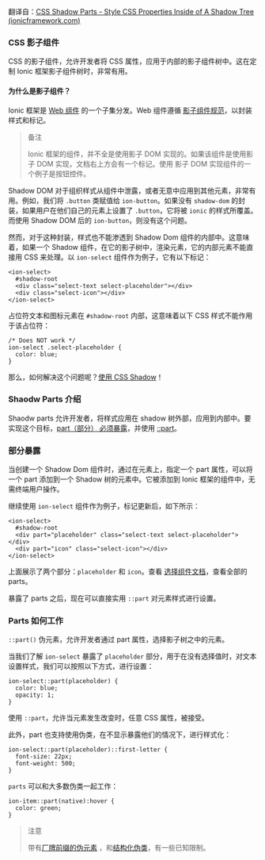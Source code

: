 翻译自：[CSS Shadow Parts - Style CSS Properties Inside of A Shadow Tree (ionicframework.com)](https://ionicframework.com/docs/theming/css-shadow-parts)



### CSS 影子组件



CSS 的影子组件，允许开发者将 CSS 属性，应用于内部的影子组件树中。这在定制 Ionic  框架影子组件树时，非常有用。



#### 为什么是影子组件？



Ionic 框架是 [Web 组件](https://developer.mozilla.org/en-US/docs/Web/Web_Components) 的一个子集分发。Web 组件遵循  [影子组件规范](https://w3c.github.io/webcomponents/spec/shadow/)，以封装样式和标记。



> 备注
>
> Ionic 框架的组件，并不全是使用影子 DOM 实现的。如果该组件是使用影子 DOM 实现，文档右上方会有一个标记。使用 影子 DOM 实现组件的一个例子是按钮控件。



Shadow DOM 对于组织样式从组件中泄露，或者无意中应用到其他元素，非常有用。例如，我们将 `.button` 类赋值给 `ion-button`。如果没有 `shadow-dom` 的封装，如果用户在他们自己的元素上设置了 `.button`，它将被 `ionic` 的样式所覆盖。而使用 Shadow DOM 后的 `ion-button`，则没有这个问题。



然而，对于这种封装，样式也不能渗透到 Shadow Dom 组件的内部中。这意味着，如果一个 Shadow 组件，在它的影子树中，渲染元素，它的内部元素不能直接用 CSS 来处理。以 `ion-select` 组件作为例子，它有以下标记：



```
<ion-select>
  #shadow-root
  <div class="select-text select-placeholder"></div>
  <div class="select-icon"></div>
</ion-select>
```



占位符文本和图标元素在 `#shadow-root` 内部，这意味着以下 CSS 样式不能作用于该占位符：



```
/* Does NOT work */
ion-select .select-placeholder {
  color: blue;
}
```



那么，如何解决这个问题呢？[使用 CSS Shadow](https://ionicframework.com/docs/theming/css-shadow-parts#shadow-parts-explained)！



### Shaodw Parts 介绍



Shaodw parts 允许开发者，将样式应用在 shadow 树外部，应用到内部中。要实现这个目标，[part（部分） 必须暴露](https://ionicframework.com/docs/theming/css-shadow-parts#exposing-a-part)，并使用 [::part](https://ionicframework.com/docs/theming/css-shadow-parts#how-part-works)。



### 部分暴露



当创建一个 Shadow Dom 组件时，通过在元素上，指定一个 part 属性，可以将一个 part 添加到一个 Shadow 树的元素中。它被添加到 Ionic 框架的组件中，无需终端用户操作。



继续使用 `ion-select` 组件作为例子，标记更新后，如下所示：



```
<ion-select>
  #shadow-root
  <div part="placeholder" class="select-text select-placeholder"></div>
  <div part="icon" class="select-icon"></div>
</ion-select>
```



上面展示了两个部分：`placeholder` 和 `icon`。查看 [选择组件文档](https://ionicframework.com/docs/api/select#css-shadow-parts)，查看全部的 parts。



暴露了 parts 之后，现在可以直接实用 `::part` 对元素样式进行设置。



### Parts 如何工作



`::part()` 伪元素，允许开发者通过 part 属性，选择影子树之中的元素。



当我们了解 `ion-select` 暴露了 `placeholder` 部分，用于在没有选择值时，对文本设置样式，我们可以按照以下方式，进行设置：



```
ion-select::part(placeholder) {
  color: blue;
  opacity: 1;
}
```



使用 `::part`，允许当元素发生改变时，任意 CSS 属性，被接受。



此外，part 也支持使用伪类，在不显示暴露他们的情况下，进行样式化：



```
ion-select::part(placeholder)::first-letter {
  font-size: 22px;
  font-weight: 500;
}
```



`parts` 可以和大多数伪类一起工作：



```
ion-item::part(native):hover {
  color: green;
}
```



> 注意
>
> 带有[厂牌前缀的伪元素](https://ionicframework.com/docs/theming/css-shadow-parts#vendor-prefixed-pseudo-elements) ，和[结构化伪类](https://ionicframework.com/docs/theming/css-shadow-parts#structural-pseudo-classes)，有一些已知限制。






